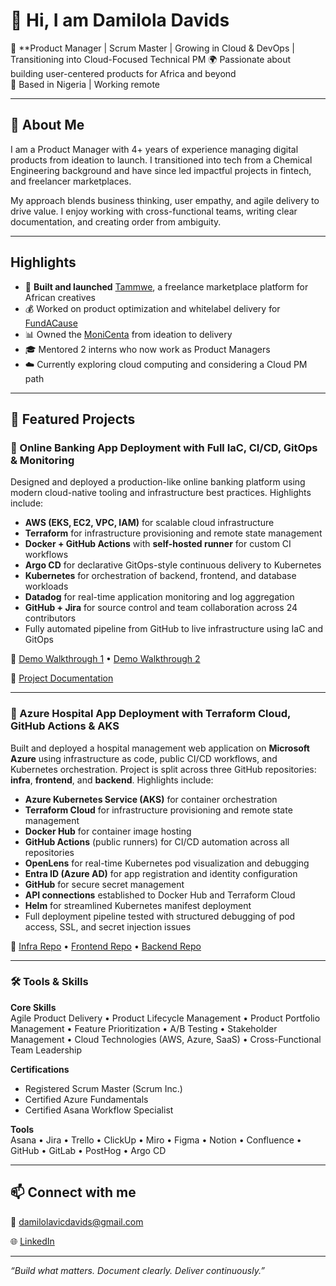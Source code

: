 # 👋 Hi, I am Damilola Davids

🎯 **Product Manager | Scrum Master | Growing in Cloud & DevOps | Transitioning into Cloud-Focused Technical PM
🌍 Passionate about building user-centered products for Africa and beyond  
📍 Based in Nigeria | Working remote 

---

## 💼 About Me

I am a Product Manager with 4+ years of experience managing digital products from ideation to launch. I transitioned into tech from a Chemical Engineering background and have since led impactful projects in fintech,  and freelancer marketplaces.

My approach blends business thinking, user empathy, and agile delivery to drive value. I enjoy working with cross-functional teams, writing clear documentation, and creating order from ambiguity.

---

## Highlights

- 🧠 **Built and launched** [Tammwe](https://tammwe.com), a freelance marketplace platform for African creatives
- 💰 Worked on product optimization and whitelabel delivery for [FundACause](https://fundacause.net)
- 📊 Owned the [MoniCenta](https://monicenta.net/) from ideation to delivery
- 🎓 Mentored 2 interns who now work as Product Managers
- ☁️ Currently exploring cloud computing and considering a Cloud PM path
---

## 📂 Featured Projects
### 🔐 Online Banking App Deployment with Full IaC, CI/CD, GitOps & Monitoring  

Designed and deployed a production-like online banking platform using modern cloud-native tooling and infrastructure best practices. Highlights include:

- **AWS (EKS, EC2, VPC, IAM)** for scalable cloud infrastructure  
- **Terraform** for infrastructure provisioning and remote state management  
- **Docker + GitHub Actions** with **self-hosted runner** for custom CI workflows  
- **Argo CD** for declarative GitOps-style continuous delivery to Kubernetes  
- **Kubernetes** for orchestration of backend, frontend, and database workloads  
- **Datadog** for real-time application monitoring and log aggregation  
- **GitHub + Jira** for source control and team collaboration across 24 contributors  
- Fully automated pipeline from GitHub to live infrastructure using IaC and GitOps  

🎥 [Demo Walkthrough 1](https://vimeo.com/1101375944?share=copy) • [Demo Walkthrough 2](https://vimeo.com/1107697676?share=copy)

🔗 [Project Documentation](https://damilola-davids.notion.site/Capstone-Project-Documentation-Deploying-a-Bank-Application-223f8d103fbc8078be5ac64eedd1954a?pvs=74)

---

### 🏥 Azure Hospital App Deployment with Terraform Cloud, GitHub Actions & AKS  

Built and deployed a hospital management web application on **Microsoft Azure** using infrastructure as code, public CI/CD workflows, and Kubernetes orchestration. Project is split across three GitHub repositories: **infra**, **frontend**, and **backend**. Highlights include:

- **Azure Kubernetes Service (AKS)** for container orchestration  
- **Terraform Cloud** for infrastructure provisioning and remote state management  
- **Docker Hub** for container image hosting  
- **GitHub Actions** (public runners) for CI/CD automation across all repositories  
- **OpenLens** for real-time Kubernetes pod visualization and debugging  
- **Entra ID (Azure AD)** for app registration and identity configuration  
- **GitHub** for secure secret management  
- **API connections** established to Docker Hub and Terraform Cloud  
- **Helm** for streamlined Kubernetes manifest deployment  
- Full deployment pipeline tested with structured debugging of pod access, SSL, and secret injection issues  

🔗 [Infra Repo](https://github.com/Dee-lite/terraform_aks_deployment) • [Frontend Repo](https://github.com/Dee-lite/hms-frontend) • [Backend Repo](https://github.com/Dee-lite/hms_backend) 

 
---

### 🛠️ Tools & Skills

**Core Skills**  
Agile Product Delivery • Product Lifecycle Management • Product Portfolio Management • Feature Prioritization • A/B Testing • Stakeholder Management • Cloud Technologies (AWS, Azure, SaaS) • Cross-Functional Team Leadership

**Certifications**  
- Registered Scrum Master (Scrum Inc.)  
- Certified Azure Fundamentals  
- Certified Asana Workflow Specialist  

**Tools**  
Asana • Jira • Trello • ClickUp • Miro • Figma • Notion • Confluence • GitHub • GitLab • PostHog • Argo CD


---

## 📫 Connect with me

  📧 [damilolavicdavids@gmail.com](damilolavicdavids@gmail.com)
  
  🌐 [LinkedIn](https://www.linkedin.com/in/damilola-davids/)  

---

_“Build what matters. Document clearly. Deliver continuously.”_
